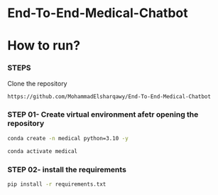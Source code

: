 # End-To-End-Medical-Chatbot

# How to run?
### STEPS

Clone the repository

```bash
https://github.com/MohammadElsharqawy/End-To-End-Medical-Chatbot
```
### STEP 01- Create virtual environment afetr opening the repository

```bash
conda create -n medical python=3.10 -y
```

```bash
conda activate medical
 ```


 ### STEP 02- install the requirements
 ```bash
 pip install -r requirements.txt
 ```